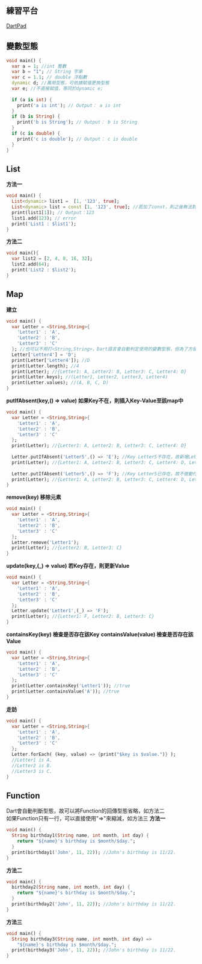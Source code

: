 ## 練習平台
[DartPad](https://dartpad.dev/?)

## 變數型態
```dart
void main() {
  var a = 1; //int 整數
  var b = "1"; // String 字串
  var c = 1.1; // double 浮點數
  dynamic d; //萬用型態，可依據賦值更換型態
  var e; //不直接賦值，等同於dynamic e;
  
  if (a is int) {
    print('a is int'); // Output： a is int
  }
  if (b is String) {
    print('b is String'); // Output： b is String
  }
  if (c is double) {
    print('c is double'); // Output： c is double
  }
}
```

## List
**方法一**
```dart
void main() {
  List<dynamic> list1 =  [1, '123', true];
  List<dynamic> list = const [1, '123', true]; //若加了const，則之後無法對這個list做後續動作
  print(list1[1]); // Output：123
  list1.add(123); // error
  print('List1 : $list1');
}
```
**方法二** 
```dart
void main(){
  var list2 = [2, 4, 8, 16, 32];
  list2.add(64);
  print('List2 : $list2');
}
```

## Map
**建立**
```dart
void main() {
  var Letter = <String,String>{
    'Letter1' : 'A',
    'Letter2' : 'B',
    'Letter3' : 'C'
  }; //也可以不用打<String,String>，Dart語言會自動判定使用的變數型態，但為了方便維護，還是建議打上
  Letter['Letter4'] = 'D';
  print(Letter['Letter4']); //D
  print(Letter.length); //4
  print(Letter); //{Letter1: A, Letter2: B, Letter3: C, Letter4: D}
  print(Letter.keys); //(Letter1, Letter2, Letter3, Letter4)
  print(Letter.values); //(A, B, C, D)
}
```
**putIfAbsent(key,() => value) 如果Key不在，則插入Key-Value至該map中**
```dart
void main() {
  var Letter = <String,String>{
    'Letter1' : 'A',
    'Letter2' : 'B',
    'Letter3' : 'C'
  };
  print(Letter); //{Letter1: A, Letter2: B, Letter3: C, Letter4: D}
  
  Letter.putIfAbsent('Letter5',() => 'E'); //Key Letter5不存在，故新增Letter5 - E至Letter中
  print(Letter); //{Letter1: A, Letter2: B, Letter3: C, Letter4: D, Letter5: E}
  
  Letter.putIfAbsent('Letter5',() => 'F'); //Key Letter5已存在，故不做動作
  print(Letter); //{Letter1: A, Letter2: B, Letter3: C, Letter4: D, Letter5: E}
}
```
**remove(key) 移除元素**
```dart
void main() {
  var Letter = <String,String>{
    'Letter1' : 'A',
    'Letter2' : 'B',
    'Letter3' : 'C'
  };
  Letter.remove('Letter1');
  print(Letter); //{Letter2: B, Letter3: C}
}
```
**update(key,(_) => value) 若Key存在，則更新Value**
```dart
void main() {
  var Letter = <String,String>{
    'Letter1' : 'A',
    'Letter2' : 'B',
    'Letter3' : 'C'
  };
  Letter.update('Letter1',(_) => 'F');
  print(Letter); //{Letter1: F, Letter2: B, Letter3: C}
}
```
**containsKey(key) 檢查是否存在該Key**
**containsValue(value) 檢查是否存在該Value**
```dart
void main() {
  var Letter = <String,String>{
    'Letter1' : 'A',
    'Letter2' : 'B',
    'Letter3' : 'C'
  };
  print(Letter.containsKey('Letter1')); //true
  print(Letter.containsValue('A')); //true
}
```
**走訪**
```dart
void main() {
  var Letter = <String,String>{
    'Letter1' : 'A',
    'Letter2' : 'B',
    'Letter3' : 'C'
  };
  Letter.forEach( (key, value) => {print("$key is $value.")} );
  //Letter1 is A.
  //Letter2 is B.
  //Letter3 is C.
}
```

## Function
Dart會自動判斷型態，故可以將Function的回傳型態省略，如方法二<br>
如果Function只有一行，可以直接使用"=>"來縮減，如方法三
**方法一**
```dart
void main() {
  String birthday1(String name, int month, int day) {
    return "${name}'s birthday is $month/$day.";
  }
  print(birthday1('John', 11, 22)); //John's birthday is 11/22.
}
```
**方法二**
```dart
void main() {
  birthday2(String name, int month, int day) {
    return "${name}'s birthday is $month/$day.";
  }
  print(birthday2('John', 11, 22)); //John's birthday is 11/22.
}
```
**方法三**
```dart
void main() {
  String birthday3(String name, int month, int day) =>
    "${name}'s birthday is $month/$day.";
  print(birthday3('John', 11, 22)); //John's birthday is 11/22.
}
```
